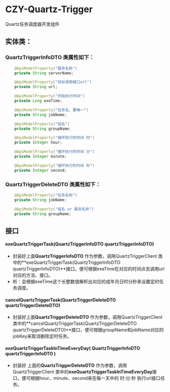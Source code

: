 # CZY-Quartz-Trigger
Quartz任务调度器开发组件

## 实体类：

### QuartzTriggerInfoDTO 类属性如下：

```java
	@ApiModelProperty("服务名称")
    private String serverName;

    @ApiModelProperty("目标调用接口url")
    private String url;

    @ApiModelProperty("开始执行时间")
    private Long exeTime;

    @ApiModelProperty("任务名，要唯一")
    private String jobName;

    @ApiModelProperty("组名")
    private String groupName;

    @ApiModelProperty("循环执行的时间 时")
    private Integer hour;

    @ApiModelProperty("循环执行的时间 分")
    private Integer minute;

    @ApiModelProperty("循环执行的时间 秒")
    private Integer second;
```



### QuartzTriggerDeleteDTO  类属性如下：

```java
    @ApiModelProperty("任务名称")
    private String jobName;

    @ApiModelProperty("组名 or 服务名称")
    private String groupName;
```



## 接口

#### **exeQuartzTriggerTask(QuartzTriggerInfoDTO quartzTriggerInfoDTO)**

- 封装好上面**QuartzTriggerInfoDTO** 作为参数，调用QuartzTriggerClient 类中的**exeQuartzTriggerTask(QuartzTriggerInfoDTO quartzTriggerInfoDTO)**接口，便可根据exeTime在对应的时间点去调用url对应的方法、接口。
- 析：会根据exeTime这个长整数值解析出对应的成年月日时分秒来设置定时任务调度。



#### cancelQuartzTriggerTask(QuartzTriggerDeleteDTO quartzTriggerDeleteDTO)

- 封装好上面**QuartzTriggerDeleteDTO** 作为参数，调用QuartzTriggerClient 类中的**cancelQuartzTriggerTask(QuartzTriggerDeleteDTO quartzTriggerDeleteDTO)**接口，便可根据groupName和jobName对应的jobKey来取消删除定时任务。

  

#### exeQuartzTriggerTaskInTimeEveryDay( QuartzTriggerInfoDTO quartzTriggerInfoDTO ) 

- 封装好 上面的**QuartzTriggerDeleteDTO** 作为参数，调用QuartzTriggerClient 类中的**exeQuartzTriggerTaskInTimeEveryDay**接口，便可根据hour、minute、second来在每一天中的 时:分:秒 执行url接口任务。

#### 
